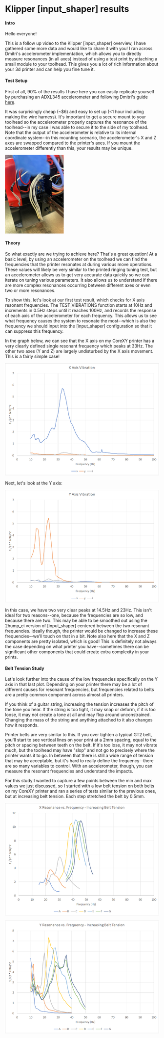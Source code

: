 Klipper [input_shaper] results
====================

#### Intro

Hello everyone!

This is a follow up video to the Klipper [input_shaper] overview, I have gathered some more data and would like to share it with you! I ran across Dmitri's accelerometer implementation, which allows you to directly measure resonances (in all axes) instead of using a test print by attaching a small module to your toolhead. This gives you a lot of rich information about your 3d printer and can help you fine tune it.

#### Test Setup

First of all, 90% of the results I have here you can easily replicate yourself by purchasing an ADXL345 accelerometer and following Dmitri's guide [here](https://github.com/KevinOConnor/klipper/blob/5cb576c7ba4040df1acaea1985e24db8a8febbed/docs/Measuring_Resonances.md).

It was surprisingly cheap (~$6) and easy to set up (<1 hour including making the wire harness). It's important to get a secure mount to your toolhead so the accelerometer properly captures the resonance of the toolhead--in my case I was able to secure it to the side of my toolhead. Note that the output of the accelerometer is relative to its internal coordinate system--in this mounting scenario, the accelerometer's X and Z axes are swapped compared to the printer's axes. If you mount the accelerometer differently than this, your results may be unique.

<img src="Images/toolhead_accelerometer.jpg" alt="toolhead_accelerometer" style="zoom: 25%;" />

#### Theory

So what exactly are we trying to achieve here? That's a great question! At a basic level, by using an accelerometer on the toolhead we can find the frequencies that the printer resonates at during various move operations. These values will likely be very similar to the printed ringing tuning test, but an accelerometer allows us to get very accurate data quickly so we can iterate on tuning various parameters. It also allows us to understand if there are more complex resonances occurring between different axes or even two or more resonances.

To show this, let's look at our first test result, which checks for X axis resonant frequencies. The TEST_VIBRATIONS function starts at 10Hz and increments in 0.5Hz steps until it reaches 100Hz, and records the response of each axis of the accelerometer for each frequency. This allows us to see what frequency causes the system to resonate the most--which is also the frequency we should input into the [input_shaper] configuration so that it can suppress this frequency. 

In the graph below, we can see that the X axis on my CoreXY printer has a very clearly defined single resonant frequency which peaks at 33Hz. The other two axes (Y and Z) are largely undisturbed by the X axis movement. This is a fairly simple case!

![x_initial_resonance](Images/x_initial_resonance.png)

Next, let's look at the Y axis:

![y_initial_resonance](Images/y_initial_resonance.png)

In this case, we have two very clear peaks at 14.5Hz and 23Hz. This isn't ideal for two reasons--one, because the frequencies are so low, and because there are two. This may be able to be smoothed out using the 2hump_ei version of [input_shaper] centered between the two resonant frequencies. Ideally though, the printer would be changed to increase these frequencies--we'll touch on that in a bit. Note also here that the X and Z components are pretty isolated, which is good! This is definitely not always the case depending on what printer you have--sometimes there can be significant other components that could create extra complexity in your prints.



#### Belt Tension Study

Let's look further into the cause of the low frequencies specifically on the Y axis in that last plot. Depending on your printer there may be a lot of different causes for resonant frequencies, but frequencies related to belts are a pretty common component across almost all printers. 

If you think of a guitar string, increasing the tension increases the pitch of the tone you hear. If the string is too tight, it may snap or deform, if it is too loose, it may not create a tone at all and may flop around unconstrained. Changing the mass of the string and anything attached to it also changes how it responds. 

Printer belts are very similar to this. If you over tighten a typical GT2 belt, you'll start to see vertical lines on your print at a 2mm spacing, equal to the pitch or spacing between teeth on the belt. If it's too lose, it may not vibrate much, but the toolhead may have "slop" and not go to precisely where the printer wants it to go. In between that there is still a wide range of tension that may be acceptable, but it's hard to really define the frequency--there are so many variables to control. With an accelerometer, though, you can measure the resonant frequencies and understand the impacts. 

For this study I wanted to capture a few points between the min and max values we just discussed, so I started with a low belt tension on both belts on my CoreXY printer and ran a series of tests similar to the previous ones, but at increasing belt tension. Each step stretched the belt by 0.5mm. 

![x_belt_tension](Images/x_belt_tension.png)

![y_belt_tension](Images/y_belt_tension.png)